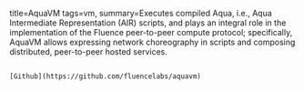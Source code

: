 title=AquaVM
tags=vm, 
summary=Executes compiled Aqua, i.e., Aqua Intermediate Representation (AIR) scripts, and plays an integral role in the implementation of the Fluence peer-to-peer compute protocol; specifically, AquaVM allows expressing network choreography in scripts and composing distributed, peer-to-peer hosted services.
~~~~~~

[Github](https://github.com/fluencelabs/aquavm)

